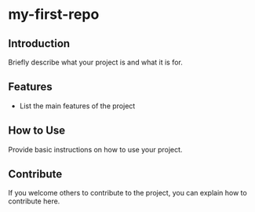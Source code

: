 # my-first-repo

## Introduction
Briefly describe what your project is and what it is  for.

## Features
- List the main features of the project

## How to Use
Provide basic instructions on how to use your project.

## Contribute
If you welcome others to contribute to the project, you can explain how to contribute here.
